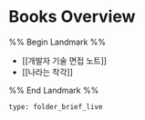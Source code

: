 # Books Overview

%% Begin Landmark %%
- [[개발자 기술 면접 노트]]
- [[나라는 착각]]

%% End Landmark %%


```ccard
type: folder_brief_live
```

